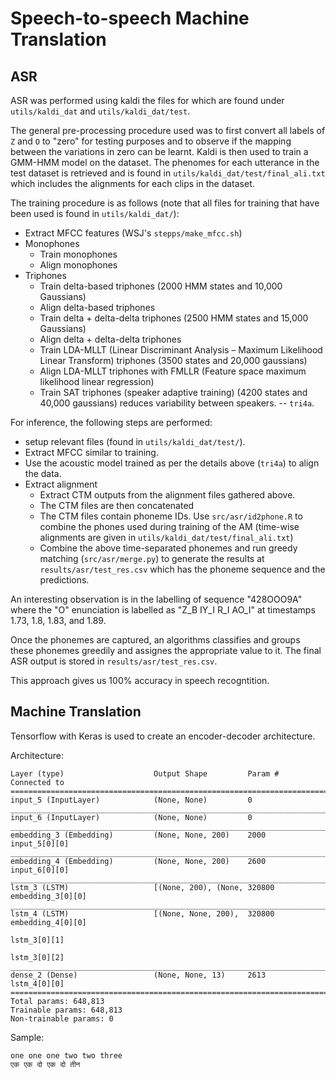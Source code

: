 # Speech-to-speech Machine Translation

## ASR

ASR was performed using kaldi the files for which are found under `utils/kaldi_dat` and `utils/kaldi_dat/test`.

The general pre-processing procedure used was to first convert all labels of `Z` and `O` to "zero" for testing purposes and to observe if the mapping between the variations in zero can be learnt. Kaldi is then used to train a GMM-HMM model on the dataset. The phenomes for each utterance in the test dataset is retrieved and is found in `utils/kaldi_dat/test/final_ali.txt` which includes the alignments for each clips in the dataset.

The training procedure is as follows (note that all files for training that have been used is found in `utils/kaldi_dat/`):

- Extract MFCC features (WSJ's `stepps/make_mfcc.sh`)
- Monophones
  - Train monophones
  - Align monophones
- Triphones
  - Train delta-based triphones (2000 HMM states and 10,000 Gaussians)
  - Align delta-based triphones
  - Train delta + delta-delta triphones (2500 HMM states and 15,000 Gaussians)
  - Align delta + delta-delta triphones
  - Train LDA-MLLT (Linear Discriminant Analysis – Maximum Likelihood Linear Transform) triphones (3500 states and 20,000 gaussians)
  - Align LDA-MLLT triphones with FMLLR (Feature space maximum likelihood linear regression)
  - Train SAT triphones (speaker adaptive training) (4200 states and 40,000 gaussians) reduces variability between speakers. -- `tri4a`.

For inference, the following steps are performed:

- setup relevant files (found in `utils/kaldi_dat/test/`).
- Extract MFCC similar to training.
- Use the acoustic model trained as per the details above (`tri4a`) to align the data.
- Extract alignment
  - Extract CTM outputs from the alignment files gathered above.
  - The CTM files are then concatenated
  - The CTM files contain phoneme IDs. Use `src/asr/id2phone.R` to combine the phones used during training of the AM (time-wise alignments are given in `utils/kaldi_dat/test/final_ali.txt`)
  - Combine the above time-separated phonemes and run greedy matching (`src/asr/merge.py`) to generate the results at `results/asr/test_res.csv` which has the phoneme sequence and the predictions.

An interesting observation is in the labelling of sequence "428OOO9A" where the "O" enunciation is labelled as "Z_B IY_I R_I AO_I" at timestamps 1.73, 1.8, 1.83, and 1.89.

Once the phonemes are captured, an algorithms classifies and groups these phonemes greedily and assignes the appropriate value to it. The final ASR output is stored in `results/asr/test_res.csv`.

This approach gives us 100% accuracy in speech recogntition.

## Machine Translation

Tensorflow with Keras is used to create an encoder-decoder architecture.

Architecture:

```
Layer (type)                    Output Shape         Param #     Connected to
==================================================================================================
input_5 (InputLayer)            (None, None)         0
__________________________________________________________________________________________________
input_6 (InputLayer)            (None, None)         0
__________________________________________________________________________________________________
embedding_3 (Embedding)         (None, None, 200)    2000        input_5[0][0]
__________________________________________________________________________________________________
embedding_4 (Embedding)         (None, None, 200)    2600        input_6[0][0]
__________________________________________________________________________________________________
lstm_3 (LSTM)                   [(None, 200), (None, 320800      embedding_3[0][0]
__________________________________________________________________________________________________
lstm_4 (LSTM)                   [(None, None, 200),  320800      embedding_4[0][0]
                                                                 lstm_3[0][1]
                                                                 lstm_3[0][2]
__________________________________________________________________________________________________
dense_2 (Dense)                 (None, None, 13)     2613        lstm_4[0][0]
==================================================================================================
Total params: 648,813
Trainable params: 648,813
Non-trainable params: 0
```

Sample:

```
one one one two two three
एक एक दो एक दो तीन
```
